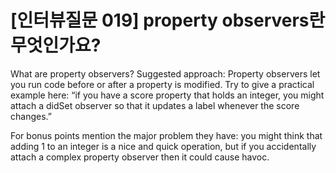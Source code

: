 # [인터뷰질문 019] property observers란 무엇인가요?

What are property observers?
Suggested approach: Property observers let you run code before or after a property is modified. Try to give a practical example here: “if you have a score property that holds an integer, you might attach a didSet observer so that it updates a label whenever the score changes.”

For bonus points mention the major problem they have: you might think that adding 1 to an integer is a nice and quick operation, but if you accidentally attach a complex property observer then it could cause havoc.

